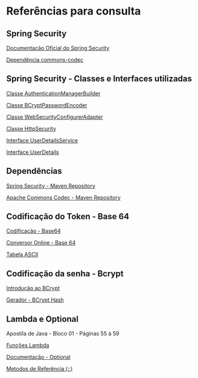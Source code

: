 <h1>Referências para consulta</h1>



<h2>Spring Security</h2>

<a href="https://spring.io/projects/spring-security" target="_blank">Documentação Oficial do Spring Security</a>

<a href="https://commons.apache.org/proper/commons-codec/" target="_blank">Dependência commons-codec</a>



<h2>Spring Security - Classes e Interfaces utilizadas</h2>

<a href="https://docs.spring.io/spring-security/site/docs/4.0.x/apidocs/org/springframework/security/config/annotation/authentication/builders/AuthenticationManagerBuilder.html" target="_blank">Classe AuthenticationManagerBuilder</a>

<a href="https://docs.spring.io/spring-security/site/docs/current/api/org/springframework/security/crypto/bcrypt/BCryptPasswordEncoder.html" target="_blank">Classe BCryptPasswordEncoder</a>

<a href="https://docs.spring.io/spring-security/site/docs/current/api/org/springframework/security/config/annotation/web/configuration/WebSecurityConfigurerAdapter.html" target="_blank">Classe WebSecurityConfigurerAdapter</a>

<a href="https://docs.spring.io/spring-security/site/docs/4.2.x/apidocs/org/springframework/security/config/annotation/web/builders/HttpSecurity.html" target="_blank">Classe HttpSecurity</a>

<a href="https://docs.spring.io/spring-security/site/docs/current/api/org/springframework/security/core/userdetails/UserDetailsService.html" target="_blank">Interface UserDetailsService</a>

<a href="https://docs.spring.io/spring-security/site/docs/current/api/org/springframework/security/core/userdetails/UserDetails.html#getAuthorities()" target="_blank">Interface UserDetails</a>



<h2>Dependências</h2>

<a href="https://spring.io/projects/spring-security" target="_blank"><a href="https://mvnrepository.com/artifact/org.springframework.boot/spring-boot-starter-security/2.5.4">Spring Security - Maven Repository</a></a>

<a href="https://mvnrepository.com/artifact/commons-codec/commons-codec/1.15">Apache Commons Codec - Maven Repository</a>



<h2>Codificação do Token - Base 64</h2>

<a href="https://pt.wikipedia.org/wiki/Base64">Codificação - Base64</a>

<a href="https://www.base64url.com/" target="_blank">Conversor Online - Base 64</a>

<a href="https://github.com/rafaelq80/Spring/blob/main/aula_07/links/tabela_ascii.pdf" target="_blank">Tabela ASCII</a>



<h2>Codificação da senha - Bcrypt</h2>

<a href="https://medium.com/reprogramabr/uma-breve-introdu%C3%A7%C3%A3o-sobre-bcrypt-f2fad91a7420" target="_blank">Introdução ao BCrypt</a>

<a href="https://bcrypt-generator.com/" target="_blank">Gerador - BCrypt Hash</a>



<h2>Lambda e Optional</h2>

Apostila de Java - Bloco 01 - Páginas 55 à 59 

<a href="https://blog.tecsinapse.com.br/stream-api-e-fun%C3%A7%C3%B5es-lambda-no-java-8-9941e8ae95d8" target="_blank">Funções Lambda</a>

<a href="https://docs.oracle.com/javase/8/docs/api/java/util/Optional.html" target="_blank">Documentação - Optional</a>

<a href="https://docs.oracle.com/javase/tutorial/java/javaOO/methodreferences.html" target="_blank">Metodos de Referência (::)</a>

